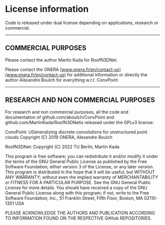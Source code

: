 
# License information

Code is released under dual license depending on applications, research or commercial.

---

## COMMERCIAL PURPOSES

Please contact the author Martin Kada for RoofN3DNet.

Please contact the ONERA [www.onera.fr/en/contact-us](www.onera.fr/en/contact-us) for additional information or directly the author Alexandre Boulch for everything w.r.t. ConvPoint.

---

## RESEARCH AND NON COMMERCIAL PURPOSES

For research and non commercial purposes, all the code and documentation of github.com/aboulch/ConvPoint and github.com/MartinKada/RoofN3DNetis released under the GPLv3 license:

ConvPoint: UGeneralizing discrete convolutions for unstructured point clouds
Copyright (C) 2019 ONERA, Alexandre Boulch

RoofN3DNet: Copyright (C) 2022 TU Berlin, Martin Kada

This program is free software; you can redistribute it and/or modify it under the terms of the GNU General Public License as published by the Free Software Foundation; either version 3 of the License, or any later version.
This program is distributed in the hope that it will be useful, but WITHOUT ANY WARRANTY; without even the implied warranty of MERCHANTABILITY or FITNESS FOR A PARTICULAR PURPOSE.  See the GNU General Public License for more details. You should have received a copy of the GNU General Public License along with this program; if not, write to the Free Software Foundation, Inc., 51 Franklin Street, Fifth Floor, Boston, MA 02110-1301  USA

PLEASE ACKNOWLEDGE THE AUTHORS AND PUBLICATION ACCORDING TO INFORMATION FOUND ON THE RESPECTIVE GitHub REPOSITORIES.